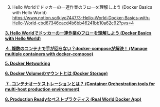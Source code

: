 ﻿
3. Hello Worldでドッカーの一連作業のフローを理解しよう (Docker Basics with Hello World)  
https://www.notion.so/kiyo7447/3-Hello-World-Docker-Basics-with-Hello-World-cbd67346cacd4b6bb46241bb10a62c92?pvs=4  


[**3. Hello Worldでドッカーの一連作業のフローを理解しよう (Docker Basics with Hello World)**](https://www.notion.so/3-Hello-World-Docker-Basics-with-Hello-World-cbd67346cacd4b6bb46241bb10a62c92)

[**４. 複数のコンテナで手が回らない？docker-composeが解決！ (Manage multiple containers with docker-compose)**](https://www.notion.so/docker-compose-Manage-multiple-containers-with-docker-compose-2dce0cf5fd914d16a253ed3432c040f4)

[**5. Docker Networking**](https://www.notion.so/5-Docker-Networking-9eb9f98a02074a319d8b15963a9e36d0)

[**6. Docker Volumeのマウントとは (Docker Storage)**](https://www.notion.so/6-Docker-Volume-Docker-Storage-d0d69132a13e4d93bab77f139d3d9976)

[**７. コンテナオーケストレーションとは？ (Container Orchestration tools for multi-host production environment)**](https://www.notion.so/Container-Orchestration-tools-for-multi-host-production-environment-036365947db24f6abb7e807c1e774509)

[**8. Production Readyなベストプラクティス (Real World Docker App)**](https://www.notion.so/8-Production-Ready-Real-World-Docker-App-67beb44fef1249e58ce84fbfb0c5ef8f)


